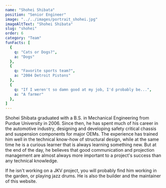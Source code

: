 ```yaml
---
name: "Shohei Shibata"
position: "Senior Engineer"
image: "../../images/portrait_shohei.jpg"
imageAltText: "Shohei Shibata"
slug: "shohei"
order: 6
category: "Team"
funFacts: [
  {
    q: "Cats or Dogs?",
    a: "Dogs"
  },
  {
    q: "Favorite sports team?",
    a: "2004 Detroit Pistons"
  },
  {
    q: "If I weren't so damn good at my job, I'd probably be...",
    a: "A farmer"
  },
]
---
```


Shohei Shibata graduated with a B.S. in Mechanical Engineering from Purdue University in 2006. Since then, he has spent much of his career in the automotive industry, designing and developing safety critical chassis and suspension components for major OEMs. The experience has trained him well in the technical know-how of structural design, while at the same time he is a curious learner that is always learning something new. But at the end of the day, he believes that good communication and projection management are almost always more important to a project's success than any technical knowledge.

If he isn't working on a JKV project, you will probably find him working in the garden, or playing jazz drums. He is also the builder and the maintainer of this website.